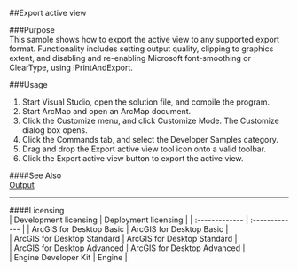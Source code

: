 ##Export active view

###Purpose  
This sample shows how to export the active view to any supported export format. Functionality includes setting output quality, clipping to graphics extent, and disabling and re-enabling Microsoft font-smoothing or ClearType, using IPrintAndExport.  


###Usage
1. Start Visual Studio, open the solution file, and compile the program.  
1. Start ArcMap and open an ArcMap document.  
1. Click the Customize menu, and click Customize Mode. The Customize dialog box opens.  
1. Click the Commands tab, and select the Developer Samples category.  
1. Drag and drop the Export active view tool icon onto a valid toolbar.  
1. Click the Export active view button to export the active view.  







####See Also  
[Output](http://desktop.arcgis.com/search/?q=Output&p=0&language=en&product=arcobjects-sdk-dotnet&version=&n=15&collection=help)  


---------------------------------

####Licensing  
| Development licensing | Deployment licensing | 
| :------------- | :------------- | 
| ArcGIS for Desktop Basic | ArcGIS for Desktop Basic |  
| ArcGIS for Desktop Standard | ArcGIS for Desktop Standard |  
| ArcGIS for Desktop Advanced | ArcGIS for Desktop Advanced |  
| Engine Developer Kit | Engine |  


